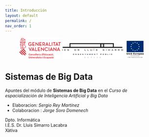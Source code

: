 ```yaml
---
title: Introducción
layout: default
permalink: /
nav_order: 1
---
```



<div align="center">
    <img src="../img/logos/GVA-Conselleria-Educació-Universitats-Ocupació.png" alt="NoSQL" width="27%" />
    <img src="../img/logos/Logo Centre Complet.png" alt="NoSQL" width="40%" />
    <img src="../img/logos/FSE2col_val (Custom).png" alt="NoSQL" width="13%" />
</div>


# Sistemas de Big Data

Apuntes del módulo de **Sistemas de Big Data** en el *Curso de espacialización de Inteligencia Artificial y Big Data*

- Elaboracion: *Sergio Rey Martínez*
- Colaboracion : *Jorge Soro Domenech*

Dpto. Informática  
I.E.S. Dr. Lluis Simarro Lacabra  
Xàtiva